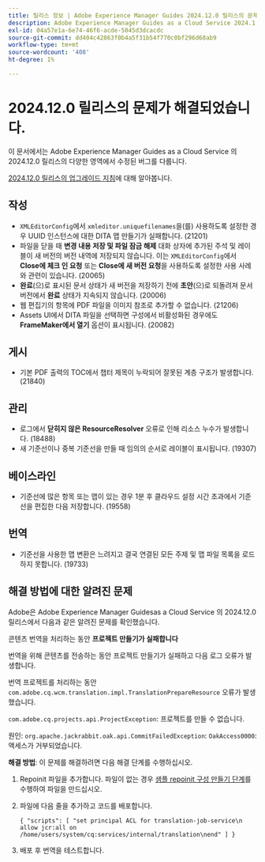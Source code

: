 ```yaml
---
title: 릴리스 정보 | Adobe Experience Manager Guides 2024.12.0 릴리스의 문제가 해결되었습니다.
description: Adobe Experience Manager Guides as a Cloud Service 2024.1.0 릴리스의 버그 수정에 대해 알아봅니다.
exl-id: 04a57e1a-6e74-46f6-acde-5045d3dcacdc
source-git-commit: dd404c42863f0b4a5f31b54f770c0bf296d68ab9
workflow-type: tm+mt
source-wordcount: '408'
ht-degree: 1%

---
```


# 2024.12.0 릴리스의 문제가 해결되었습니다.

이 문서에서는 Adobe Experience Manager Guides as a Cloud Service 의 2024.12.0 릴리스의 다양한 영역에서 수정된 버그를 다룹니다.

[2024.12.0 릴리스의 업그레이드 지침](./upgrade-instructions-2024-12-0.md)에 대해 알아봅니다.

## 작성

- `XMLEditorConfig`에서 `xmleditor.uniquefilenames`을(를) 사용하도록 설정한 경우 UUID 인스턴스에 대한 DITA 맵 만들기가 실패합니다. (21201)
- 파일을 닫을 때 **변경 내용 저장 및 파일 잠금 해제** 대화 상자에 추가된 주석 및 레이블이 새 버전의 버전 내역에 저장되지 않습니다. 이는 `XMLEditorConfig`에서 **Close에 체크 인 요청** 또는 **Close에 새 버전 요청**&#x200B;을 사용하도록 설정한 사용 사례와 관련이 있습니다. (20065)
- **완료**(으)로 표시된 문서 상태가 새 버전을 저장하기 전에 **초안**(으)로 되돌려져 문서 버전에서 **완료** 상태가 지속되지 않습니다. (20006)
- 웹 편집기의 항목에 PDF 파일을 이미지 참조로 추가할 수 없습니다. (21206)
- Assets UI에서 DITA 파일을 선택하면 구성에서 비활성화된 경우에도 **FrameMaker에서 열기** 옵션이 표시됩니다. (20082)

## 게시

- 기본 PDF 출력의 TOC에서 챕터 제목이 누락되어 잘못된 계층 구조가 발생합니다. (21840)


## 관리

- 로그에서 **닫히지 않은 ResourceResolver** 오류로 인해 리소스 누수가 발생합니다. (18488)
- 새 기준선이나 중복 기준선을 만들 때 임의의 순서로 레이블이 표시됩니다. (19307)


## 베이스라인

- 기준선에 많은 항목 또는 맵이 있는 경우 1분 후 클라우드 설정 시간 초과에서 기준선을 편집한 다음 저장합니다. (19558)

## 번역

- 기준선을 사용한 맵 변환은 느려지고 결국 연결된 모든 주제 및 맵 파일 목록을 로드하지 못합니다. (19733)

## 해결 방법에 대한 알려진 문제

Adobe은 Adobe Experience Manager Guidesas a Cloud Service 의 2024.12.0 릴리스에서 다음과 같은 알려진 문제를 확인했습니다.

콘텐츠 번역을 처리하는 동안 **프로젝트 만들기가 실패합니다**

번역을 위해 콘텐츠를 전송하는 동안 프로젝트 만들기가 실패하고 다음 로그 오류가 발생합니다.

번역 프로젝트를 처리하는 동안 `com.adobe.cq.wcm.translation.impl.TranslationPrepareResource` 오류가 발생했습니다.

`com.adobe.cq.projects.api.ProjectException`: 프로젝트를 만들 수 없습니다.

원인: `org.apache.jackrabbit.oak.api.CommitFailedException`: `OakAccess0000`: 액세스가 거부되었습니다.


**해결 방법**: 이 문제를 해결하려면 다음 해결 단계를 수행하십시오.

1. Repoinit 파일을 추가합니다. 파일이 없는 경우 [샘플 repoinit 구성 만들기 단계](https://experienceleaguecommunities.adobe.com/t5/adobe-experience-cloud-questions/repoinit-configuration-for-property-set-on-aem-as-cloud-service/m-p/438854?profile.language=ko)를 수행하여 파일을 만드십시오.
2. 파일에 다음 줄을 추가하고 코드를 배포합니다.

   ```
   { "scripts": [ "set principal ACL for translation-job-service\n allow jcr:all on /home/users/system/cq:services/internal/translation\nend" ] }
   ```

3. 배포 후 번역을 테스트합니다.

